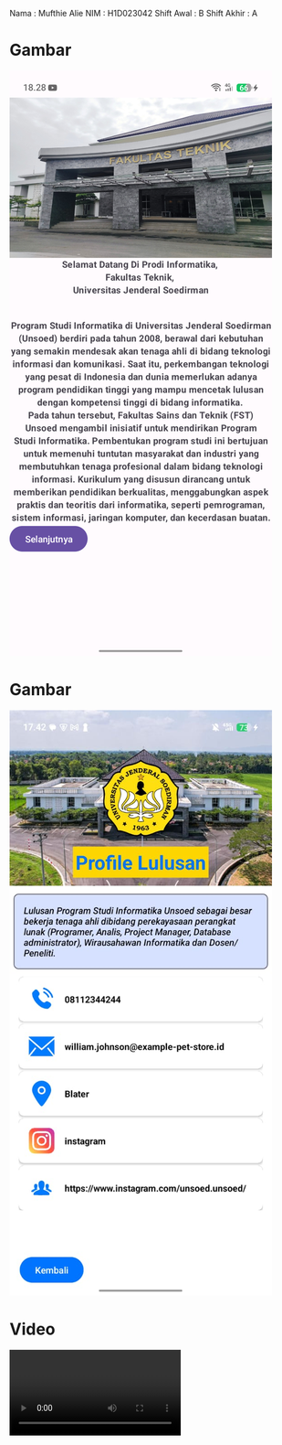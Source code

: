 Nama : Mufthie Alie
NIM  : H1D023042
Shift Awal : B
Shift Akhir : A

# Gambar
![Pertemuan2](ScreenShoot/Pertemuan2.png)

# Gambar
![Pertemuan3](ScreenShoot/Pertemuan3.jpg)

# Video
![Pertemuan3](ScreenShoot/pertemuan3.mp4)
